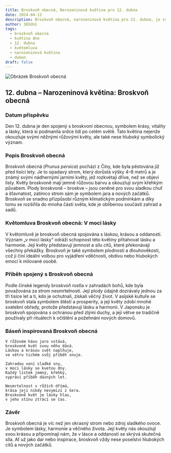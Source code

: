 ```yaml
---
title: Broskvoň obecná, Narozeninová květina pro 12. dubna
date: 2024-04-12
description: Broskvoň obecná, narozeninová květina pro 12. dubna, je symbolem V moci lásky. Objevte její jedinečný význam, fascinující příběhy a poezii, která oslavuje její krásu.
author: 365dní
tags:
  - broskvoň obecná
  - květina dne
  - 12. dubna
  - květomluva
  - narozeninová květina
  - duben
draft: false
---
```


![Obrázek Broskvoň obecná](https://cdn.pixabay.com/photo/2017/07/20/19/18/peach-blossom-2523391_640.jpg#center)


## 12. dubna – Narozeninová květina: Broskvoň obecná

### Datum příspěvku

Den 12. dubna je den spojený s broskvoní obecnou, symbolem krásy, vitality a lásky, která si podmanila srdce lidí po celém světě. Tato květina nejenže okouzluje svými něžnými růžovými květy, ale také nese hluboký symbolický význam.

### Popis Broskvoň obecná

Broskvoň obecná (_Prunus persica_) pochází z Číny, kde byla pěstována již před tisíci lety. Je to opadavý strom, který dorůstá výšky 4–8 metrů a je známý svými nádhernými jarními květy, jež rozkvétají dříve, než se objeví listy. Květy broskvoně mají jemně růžovou barvu a okouzlují svým křehkým půvabem. Plody broskvoně – broskve – jsou ceněné pro svou sladkou chuť a šťavnatost, zatímco strom sám je symbolem jara a nových začátků. Broskvoň se snadno přizpůsobí různým klimatickým podmínkám a díky tomu se rozšířila do mnoha částí světa, kde je oblíbenou součástí zahrad a sadů.

### Květomluva Broskvoň obecná: V moci lásky

V květomluvě je broskvoň obecná spojována s láskou, krásou a oddaností. Význam „v moci lásky“ odráží schopnost této květiny přitahovat lásku a harmonie. Její květy představují jemnost a sílu citů, které překonávají všechny překážky. Broskvoň je také symbolem plodnosti a dlouhověkosti, což ji činí ideální volbou pro vyjádření vděčnosti, obdivu nebo hlubokých emocí k milované osobě.

### Příběh spojený s Broskvoň obecná

Podle čínské legendy broskvoň rostla v zahradách bohů, kde byla považována za strom nesmrtelnosti. Její plody údajně dozrávaly jednou za tři tisíce let a ti, kdo je ochutnali, získali věčný život. V asijské kultuře se broskvoň stala symbolem štěstí a prosperity, a její květy zdobí mnohé svatební obřady, protože představují lásku a harmonii. V Japonsku je broskvoň spojována s ochranou před zlými duchy, a její větve se tradičně používaly při rituálech k očištění a požehnání nových domovů.

### Báseň inspirovaná Broskvoň obecná

```
V růžovém hávu jaro vstává,  
broskvoně květ svou něhu dává.  
Láskou a krásou svět naplňuje,  
ve větru tichém svůj příběh snuje.  

Zahradou voní sladké sny,  
v moci lásky se kvetou dny.  
Každý lístek jemný, křehký,  
vypráví příběh dávných let.  

Nesmrtelnost v růžích dřímá,  
krása její nikdy nevymizí z šera.  
Broskvoně květ je lásky hlas,  
v jeho stínu ztrácí se čas.  
```

### Závěr

Broskvoň obecná je víc než jen okrasný strom nebo zdroj sladkého ovoce. Je symbolem lásky, harmonie a věčného života. Její květy nás okouzlují svou krásou a připomínají nám, že v lásce a oddanosti se skrývá skutečná síla. Ať už jako dar nebo inspirace, broskvoň vždy nese poselství hlubokých citů a nových začátků.